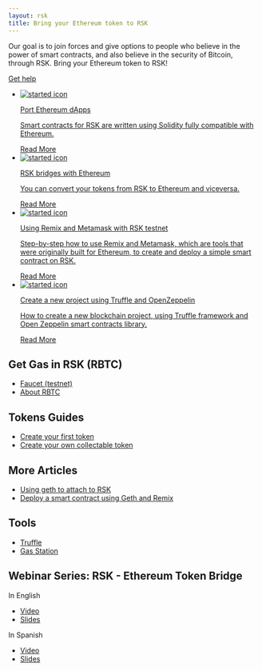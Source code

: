 ```yaml
---
layout: rsk
title: Bring your Ethereum token to RSK
---
```


Our goal is to join forces and give options to people who believe in the power of smart contracts, and also believe in the security of Bitcoin, through RSK. Bring your Ethereum token to RSK!

<a href="https://gitter.im/rsksmart/tokenbridge" target="_blank" class="next green-button">Get help</a>


<div class="features-list">
    <ul id="card-list" class="row">
        <li class="col-xl-6 col-md-6">
            <div class="feature-card">
                <a href="/tutorials/ethereum-devs/port-ethereum-dapps">
                <div class="icon started h-100">
                <div class="icon-cont text-center my-auto">
                <img src="/assets/img/home/5-RSK-Gas-Station.png" alt="started icon">
                </div>
                </div>
                </a><div class="content"><a href="/tutorials/ethereum-devs/port-ethereum-dapps">
                <div class="content-container">
                    <p class="card-title rsk_green">Port Ethereum dApps</p>
                    <p class="card-desc">Smart contracts for RSK are written using Solidity fully compatible with Ethereum.</p>
                </div>
                </a><div class="btn-container "><a href="/tutorials/ethereum-devs/port-ethereum-dapps">
                    </a><a class="green" href="/tutorials/ethereum-devs/port-ethereum-dapps">Read More</a>
                </div>
                </div>
            </div>
        </li>
        <li class="col-xl-6 col-md-6">
        <div class="feature-card">
            <a href="https://tokenbridge.rsk.co/" target="_blank">
            <div class="icon node h-100">
            <div class="icon-cont text-center my-auto">
            <img src="/assets/img/features/node-icon.png" alt="started icon">
            </div>
            </div>
            </a><div class="content"><a href="https://tokenbridge.rsk.co/" target="_blank">
            <div class="content-container">
                <p class="card-title rsk_green">RSK bridges with Ethereum</p>
                <p class="card-desc">You can convert your tokens from RSK to Ethereum and viceversa.</p>
            </div>
            </a><div class="btn-container"><a href="https://tokenbridge.rsk.co/" target="_blank">
                </a><a class="green" href="https://tokenbridge.rsk.co/" target="_blank">Read More</a>
            </div>
            </div>
        </div>
        </li>
        <li class="col-xl-6 col-md-6">
        <div class="feature-card">
            <a href="/tutorials/ethereum-devs/remix-and-metamask-with-rsk-testnet">
            <div class="icon smart h-100">
            <div class="icon-cont text-center my-auto">
            <img src="/assets/img/features/contract-icon.png" alt="started icon">
            </div>
            </div>
            </a><div class="content two-line-title-content"><a href="/tutorials/ethereum-devs/remix-and-metamask-with-rsk-testnet">
            <div class="content-container">
                <p class="card-title rsk_green">Using Remix and Metamask with RSK testnet</p>
                <p class="card-desc">Step-by-step how to use Remix and Metamask, which are tools that were originally built for Ethereum, to create and deploy a simple smart contract on RSK.</p>
            </div>
            </a><div class="btn-container"><a href="/tutorials/ethereum-devs/remix-and-metamask-with-rsk-testnet">
                </a><a class="green" href="/tutorials/ethereum-devs/remix-and-metamask-with-rsk-testnet">Read More</a>
            </div>
            </div>
        </div>
        </li>
        <li class="col-xl-6 col-md-6">
        <div class="feature-card">
            <a href="/tutorials/ethereum-devs/setup-truffle-oz">
            <div class="icon rif h-100">
            <div class="icon-cont text-center my-auto">
            <img src="/assets/img/home/6-Truffle.png" alt="started icon">
            </div>
            </div>
            </a><div class="content"><a href="/tutorials/ethereum-devs/setup-truffle-oz">
            <div class="content-container">
                <p class="card-title rsk_green">Create a new project using Truffle and OpenZeppelin</p>
                <p class="card-desc">How to create a new blockchain project, using Truffle framework and Open Zeppelin smart contracts library.</p>
            </div>
            </a><div class="btn-container"><a href="/tutorials/ethereum-devs/setup-truffle-oz">
                </a><a class="green" href="/tutorials/ethereum-devs/setup-truffle-oz">Read More</a>
            </div>
            </div>
        </div>
        </li>
    </ul>
</div>

<h2>Get Gas in RSK (RBTC)</h2>

- [Faucet (testnet)](https://faucet.rsk.co/)
- [About RBTC](/rsk/rbtc)


<h2>Tokens Guides</h2>

- [Create your first token](/tutorials/tokens/create-a-token)
- [Create your own collectable token](/tutorials/tokens/create-a-collectable-token)

<h2>More Articles</h2>

- [Using geth to attach to RSK](/tutorials/ethereum-devs/geth-attach-local-node)
- [Deploy a smart contract using Geth and Remix](/tutorials/ethereum-devs/geth-attach-deploy-smart-contract)

<h2>Tools</h2>

- [Truffle](/tools/truffle)
- [Gas Station](http://rskgasstation.info)

<h2>Webinar Series: RSK - Ethereum Token Bridge</h2>

In English

- [Video](https://www.youtube.com/watch?v=3ZOvpLE3MvM&feature=youtu.be)
- [Slides](https://www.slideshare.net/PedroPrete/webinar-in-english-for-the-token-bridge-between-rsk-and-ethereum)

In Spanish

- [Video](https://www.youtube.com/watch?v=6a4KD2CElQY&feature=youtu.be)
- [Slides](https://www.slideshare.net/PedroPrete/webinar-en-espaol-del-token-bridge-entre-rsk-y-ethereum)

